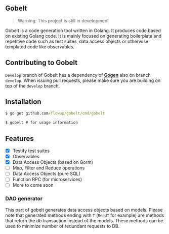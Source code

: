 ## Gobelt

> Warning: This project is still in development

Gobelt is a code generation tool written in Golang. It produces code based
on existing Golang code. It is mainly focused on generating boilerplate and
repetitive code such as test suites, data access objects or otherwise templated
code like observables.

## Contributing to Gobelt

`Develop` branch of Gobelt has a dependency of [**Gogen**](https://github.com/flowup/gogen)
also on branch `develop`. When issuing pull requests, please make sure you are
building on top of the `develop` branch.

## Installation

```cmd
$ go get github.com/flowup/gobelt/cmd/gobelt

$ gobelt # for usage information
```

## Features

- [x] Testify test suites
- [x] Observables
- [x] Data Access Objects (based on Gorm)
- [ ] Map, Filter and Reduce operations
- [ ] Data Access Objects (pure SQL)
- [ ] Function RPC (for microservices)
- [ ] More to come soon

### DAO generator

This part of gobelt generates data access objects based on models. Please note that generated methods ending with `T` (`ReadT` for example) are methods that return the db transaction instead of the models. These methods can be used to minimize number of redundant requests to DB.
